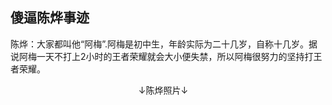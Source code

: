 ## 傻逼陈烨事迹

陈烨：大家都叫他“阿梅”.阿梅是初中生，年龄实际为二十几岁，自称十几岁。据说阿梅一天不打上2小时的王者荣耀就会大小便失禁，所以阿梅很努力的坚持打王者荣耀。

                                                     ↓陈烨照片↓
                                              <img src="">
